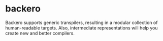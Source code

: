 # backero

Backero supports generic transpilers, resulting in a modular collection of human-readable targets. Also, intermediate representations will help you create new and better compilers.
